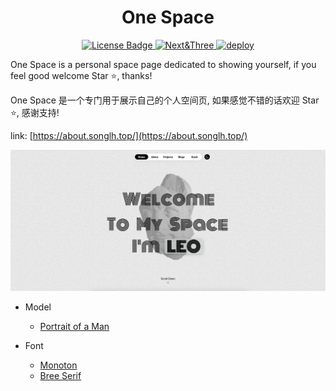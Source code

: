 <h1 align="center">
  <span>One Space</span>
</h1>

<div align="center">
  <a href="https://github.com/LHRUN/one-space/blob/main/LICENSE">
    <img src="https://img.shields.io/github/license/LHRUN/bubble" alt="License Badge"/>
  </a>
  <a href="https://github.com/LHRUN/one-space">
    <img src="https://img.shields.io/badge/Made%20with-Next%20%26%20Three-pink" alt="Next&Three" />
  </a>
  <a href="https://github.com/LHRUN/one-space">
    <img src="https://img.shields.io/badge/Deploy-Vercel-red" alt="deploy" />
  </a>
</div>

One Space is a personal space page dedicated to showing yourself, if you feel good welcome Star ⭐️, thanks!

One Space 是一个专门用于展示自己的个人空间页, 如果感觉不错的话欢迎 Star ⭐️, 感谢支持!

link: [https://about.songlh.top/](https://about.songlh.top/)

![](https://raw.githubusercontent.com/LHRUN/file-store/refs/heads/main/post/one-space-1.1.0.png)


+ Model
  - [Portrait of a Man](https://threedscans.com/uncategorized/portrait-of-a-man/)

+ Font
  - [Monoton](https://www.googlefonts.cn/specimen/Monoton)
  - [Bree Serif](https://www.googlefonts.cn/specimen/Bree+Serif)

